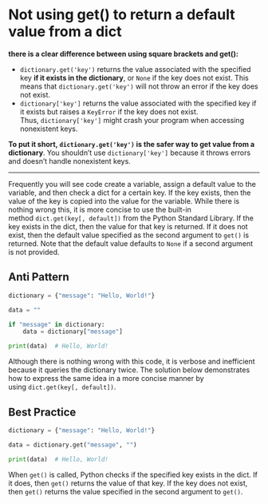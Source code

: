 # Not using get() to return a default value from a dict

**there is a clear difference between using square brackets and get():**

- `dictionary.get('key')` returns the value associated with the specified key **if it exists in the dictionary**, or `None` if the key does not exist. This means that `dictionary.get('key')` will not throw an error if the key does not exist.
- `dictionary['key']` returns the value associated with the specified key if it exists but raises a `KeyError` if the key does not exist. Thus, `dictionary['key']` might crash your program when accessing nonexistent keys.

**To put it short, `dictionary.get('key')` is the safer way to get value from a dictionary**. You shouldn’t use `dictionary['key']` because it throws errors and doesn’t handle nonexistent keys.

---

Frequently you will see code create a variable, assign a default value to the variable, and then check a dict for a certain key. If the key exists, then the value of the key is copied into the value for the variable. While there is nothing wrong this, it is more concise to use the built-in method `dict.get(key[, default])` from the Python Standard Library. If the key exists in the dict, then the value for that key is returned. If it does not exist, then the default value specified as the second argument to `get()` is returned. Note that the default value defaults to `None` if a second argument is not provided.

## Anti Pattern
```python
dictionary = {"message": "Hello, World!"}

data = ""

if "message" in dictionary:
    data = dictionary["message"]

print(data)  # Hello, World!
```

Although there is nothing wrong with this code, it is verbose and inefficient because it queries the dictionary twice. The solution below demonstrates how to express the same idea in a more concise manner by using `dict.get(key[, default])`.

## Best Practice
```python
dictionary = {"message": "Hello, World!"}

data = dictionary.get("message", "")

print(data)  # Hello, World!
```

When `get()` is called, Python checks if the specified key exists in the dict. If it does, then `get()` returns the value of that key. If the key does not exist, then `get()` returns the value specified in the second argument to `get()`.